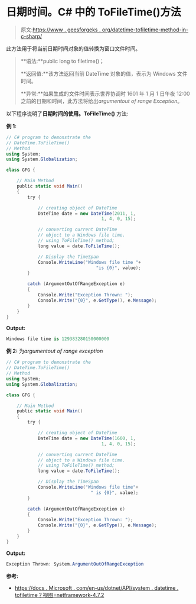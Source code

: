 # 日期时间。C# 中的 ToFileTime()方法

> 原文:[https://www . geesforgeks . org/datetime-tofiletime-method-in-c-sharp/](https://www.geeksforgeeks.org/datetime-tofiletime-method-in-c-sharp/)

此方法用于将当前日期时间对象的值转换为窗口文件时间。

> **语法:**public long to filetime()；
> 
> **返回值:**该方法返回当前 DateTime 对象的值，表示为 Windows 文件时间。
> 
> **异常:**如果生成的文件时间表示世界协调时 1601 年 1 月 1 日午夜 12:00 之前的日期和时间，此方法将给出*argumentout of range Exception*。

以下程序说明了**日期时间的使用。ToFileTime()** 方法:

**例 1:**

```cs
// C# program to demonstrate the
// DateTime.ToFileTime()
// Method
using System;
using System.Globalization;

class GFG {

    // Main Method
    public static void Main()
    {
        try {

            // creating object of DateTime
            DateTime date = new DateTime(2011, 1,
                                    1, 4, 0, 15);

            // converting current DateTime 
            // object to a Windows file time.
            // using ToFileTime() method;
            long value = date.ToFileTime();

            // Display the TimeSpan
            Console.WriteLine("Windows file time "+
                                  "is {0}", value);
        }

        catch (ArgumentOutOfRangeException e) 
        {
            Console.Write("Exception Thrown: ");
            Console.Write("{0}", e.GetType(), e.Message);
        }
    }
}
```

**Output:**

```cs
Windows file time is 129383280150000000

```

**例 2:** 为*argumentout of range exception*

```cs
// C# program to demonstrate the
// DateTime.ToFileTime()
// Method
using System;
using System.Globalization;

class GFG {

    // Main Method
    public static void Main()
    {
        try {

            // creating object of DateTime
            DateTime date = new DateTime(1600, 1,
                                    1, 4, 0, 15);

            // converting current DateTime
            // object to a Windows file time.
            // using ToFileTime() method;
            long value = date.ToFileTime();

            // Display the TimeSpan
            Console.WriteLine("Windows file time"+
                                " is {0}", value);
        }

        catch (ArgumentOutOfRangeException e) 
        {
            Console.Write("Exception Thrown: ");
            Console.Write("{0}", e.GetType(), e.Message);
        }
    }
}
```

**Output:**

```cs
Exception Thrown: System.ArgumentOutOfRangeException

```

**参考:**

*   [https://docs . Microsoft . com/en-us/dotnet/API/system . datetime . tofiletime？视图=netframework-4.7.2](https://docs.microsoft.com/en-us/dotnet/api/system.datetime.tofiletime?view=netframework-4.7.2)